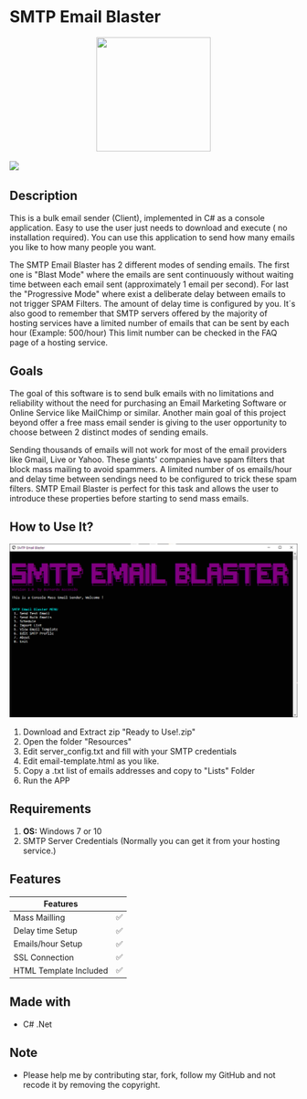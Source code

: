# SMTP Email Blaster

<p align="center">
  <img width="200" height="200" src="https://raw.githubusercontent.com/Ascensao/smtp-email-blaster/master/console_smtp_email_blaster/others/mini-logo.png">
</p>


![](https://img.shields.io/github/v/tag/Ascensao/smtp-email-blaster)

## Description

This is a bulk email sender (Client), implemented in C# as a console application. Easy to use the user just needs to download and execute ( no installation required). You can use this application to send how many emails you like to how many people you want. 

The SMTP Email Blaster has 2 different modes of sending emails. The first one is "Blast Mode" where the emails are sent continuously without waiting time between each email sent (approximately 1 email per second).  For last the "Progressive Mode" where exist a deliberate delay between emails to not trigger SPAM Filters. The amount of delay time is configured by you. It´s also good to remember that SMTP servers offered by the majority of hosting services have a limited number of emails that can be sent by each hour (Example: 500/hour) This limit number can be checked in the FAQ page of a hosting service.


## Goals

The goal of this software is to send bulk emails with no limitations and reliability without the need for purchasing an Email Marketing Software or Online Service like MailChimp or similar. Another main goal of this project beyond offer a free mass email sender is giving to the user opportunity to choose between 2 distinct modes of sending emails. 

Sending thousands of emails will not work for most of the email providers like Gmail, Live or Yahoo. These giants' companies have spam filters that block mass mailing to avoid spammers. A limited number of os emails/hour and delay time between sendings need to be configured to trick these spam filters. SMTP Email Blaster is perfect for this task and allows the user to introduce these properties before starting to send mass emails.


## How to Use It?

![](https://raw.githubusercontent.com/Ascensao/smtp-email-blaster/master/console_smtp_email_blaster/others/screenshot-smtp.gif)


1. Download and Extract zip "Ready to Use!.zip"
2. Open the folder "Resources"
3. Edit server_config.txt and fill with your SMTP credentials
4. Edit email-template.html as you like.
5. Copy a .txt list of emails addresses and copy to "Lists" Folder
6. Run the APP


## Requirements

1. **OS:** Windows 7 or 10
2. SMTP Server Credentials (Normally you can get it from your hosting service.)


## Features

| Features  |  |
| ------------- | ------------- |
| Mass Mailling  | :white_check_mark:  |
| Delay time Setup  | :white_check_mark:  |
| Emails/hour Setup  | :white_check_mark:  |
| SSL Connection  | :white_check_mark:  |
| HTML Template Included  | :white_check_mark:  |



## Made with
* C# .Net

## Note
* Please help me by contributing star, fork, follow my GitHub and not recode it by removing the copyright.
